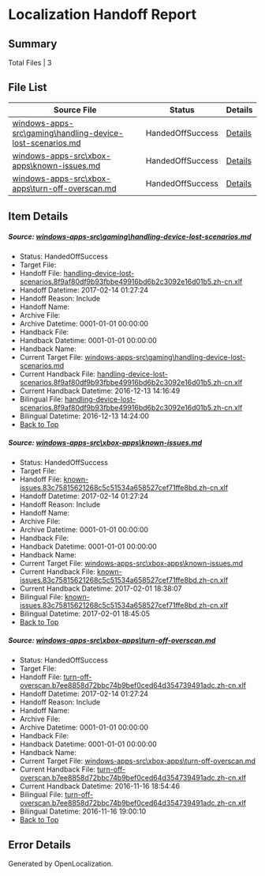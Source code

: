 # <a name='report-top'></a> Localization Handoff Report

## Summary
 Total Files | 3

## File List
 Source File | Status | Details 
 ----------- | ------ | ------- 
 [windows-apps-src\gaming\handling-device-lost-scenarios.md](https://cpubwin.visualstudio.com/windows-uwp/_git/windows-uwp/commit/afe5c5a46de884fc001fe1f673b97e7b5aeaf06e?path=windows-apps-src%2Fgaming%2Fhandling-device-lost-scenarios.md&_a=contents) | HandedOffSuccess | [Details](#3d7a93ed0b1ce78cba278232eb5325e463c127892576)
 [windows-apps-src\xbox-apps\known-issues.md](https://cpubwin.visualstudio.com/windows-uwp/_git/windows-uwp/commit/afe5c5a46de884fc001fe1f673b97e7b5aeaf06e?path=windows-apps-src%2Fxbox-apps%2Fknown-issues.md&_a=contents) | HandedOffSuccess | [Details](#8e0ad7c2992605f97b1596a104edb552a8b9c82d7939)
 [windows-apps-src\xbox-apps\turn-off-overscan.md](https://cpubwin.visualstudio.com/windows-uwp/_git/windows-uwp/commit/afe5c5a46de884fc001fe1f673b97e7b5aeaf06e?path=windows-apps-src%2Fxbox-apps%2Fturn-off-overscan.md&_a=contents) | HandedOffSuccess | [Details](#30fc3e357eaea0d36a5deba1b0ea85c2d9bc990e7947)

## Item Details
##### <a name='3d7a93ed0b1ce78cba278232eb5325e463c127892576'></a> Source: [windows-apps-src\gaming\handling-device-lost-scenarios.md](https://cpubwin.visualstudio.com/windows-uwp/_git/windows-uwp/commit/afe5c5a46de884fc001fe1f673b97e7b5aeaf06e?path=windows-apps-src%2Fgaming%2Fhandling-device-lost-scenarios.md&_a=contents)
* Status: HandedOffSuccess
* Target File: 
* Handoff File: [handling-device-lost-scenarios.8f9af80df9b93fbbe49916bd6b2c3092e16d01b5.zh-cn.xlf](https://cpubwin.visualstudio.com/windows-uwp/_git/WDCLib.handoff/commit/8e013fea6dcba5a53b15c87296f2a24e88fd38b9?path=ol-handoff%2Fcpubwin%2Fwindows-uwp.zh-cn%2Fmaster%2Fhandling-device-lost-scenarios.8f9af80df9b93fbbe49916bd6b2c3092e16d01b5.zh-cn.xlf&_a=contents)
* Handoff Datetime: 2017-02-14 01:27:24
* Handoff Reason: Include
* Handoff Name: 
* Archive File: 
* Archive Datetime: 0001-01-01 00:00:00
* Handback File: 
* Handback Datetime: 0001-01-01 00:00:00
* Handback Name: 
* Current Target File: [windows-apps-src\gaming\handling-device-lost-scenarios.md](https://cpubwin.visualstudio.com/windows-uwp/_git/windows-uwp.zh-cn/commit/971beb408b587f26eca90c2fbd4721d807157bb8?path=windows-apps-src%2Fgaming%2Fhandling-device-lost-scenarios.md&_a=contents)
* Current Handback File: [handling-device-lost-scenarios.8f9af80df9b93fbbe49916bd6b2c3092e16d01b5.zh-cn.xlf](https://cpubwin.visualstudio.com/windows-uwp/_git/WDCLib.handback/commit/e16893ffa6f5f19133ae0155cf0ac891b012c6ce?path=ol-handback%2Fcpubwin%2Fwindows-uwp.zh-cn%2Fmaster%2Fhandling-device-lost-scenarios.8f9af80df9b93fbbe49916bd6b2c3092e16d01b5.zh-cn.xlf&_a=contents)
* Current Handback Datetime: 2016-12-13 14:16:49
* Bilingual File: [handling-device-lost-scenarios.8f9af80df9b93fbbe49916bd6b2c3092e16d01b5.zh-cn.xlf](https://cpubwin.visualstudio.com/windows-uwp/_git/WDCLib.handback/commit/e16893ffa6f5f19133ae0155cf0ac891b012c6ce?path=ol-handback%2Fcpubwin%2Fwindows-uwp.zh-cn%2Fmaster%2Fhandling-device-lost-scenarios.8f9af80df9b93fbbe49916bd6b2c3092e16d01b5.zh-cn.xlf&_a=contents)
* Bilingual Datetime: 2016-12-13 14:24:00
* [Back to Top](#report-top)

##### <a name='8e0ad7c2992605f97b1596a104edb552a8b9c82d7939'></a> Source: [windows-apps-src\xbox-apps\known-issues.md](https://cpubwin.visualstudio.com/windows-uwp/_git/windows-uwp/commit/afe5c5a46de884fc001fe1f673b97e7b5aeaf06e?path=windows-apps-src%2Fxbox-apps%2Fknown-issues.md&_a=contents)
* Status: HandedOffSuccess
* Target File: 
* Handoff File: [known-issues.83c75815621268c5c51534a658527cef71ffe8bd.zh-cn.xlf](https://cpubwin.visualstudio.com/windows-uwp/_git/WDCLib.handoff/commit/8e013fea6dcba5a53b15c87296f2a24e88fd38b9?path=ol-handoff%2Fcpubwin%2Fwindows-uwp.zh-cn%2Fmaster%2Fknown-issues.83c75815621268c5c51534a658527cef71ffe8bd.zh-cn.xlf&_a=contents)
* Handoff Datetime: 2017-02-14 01:27:24
* Handoff Reason: Include
* Handoff Name: 
* Archive File: 
* Archive Datetime: 0001-01-01 00:00:00
* Handback File: 
* Handback Datetime: 0001-01-01 00:00:00
* Handback Name: 
* Current Target File: [windows-apps-src\xbox-apps\known-issues.md](https://cpubwin.visualstudio.com/windows-uwp/_git/windows-uwp.zh-cn/commit/64a8133785410f3f1813452b268bdbfca323f862?path=windows-apps-src%2Fxbox-apps%2Fknown-issues.md&_a=contents)
* Current Handback File: [known-issues.83c75815621268c5c51534a658527cef71ffe8bd.zh-cn.xlf](https://cpubwin.visualstudio.com/windows-uwp/_git/WDCLib.handback/commit/65f29d24f6b945238f1d2b7e8d5bf388d831624a?path=ol-handback%2Fcpubwin%2Fwindows-uwp.zh-cn%2Fmaster%2Fknown-issues.83c75815621268c5c51534a658527cef71ffe8bd.zh-cn.xlf&_a=contents)
* Current Handback Datetime: 2017-02-01 18:38:07
* Bilingual File: [known-issues.83c75815621268c5c51534a658527cef71ffe8bd.zh-cn.xlf](https://cpubwin.visualstudio.com/windows-uwp/_git/WDCLib.handback/commit/65f29d24f6b945238f1d2b7e8d5bf388d831624a?path=ol-handback%2Fcpubwin%2Fwindows-uwp.zh-cn%2Fmaster%2Fknown-issues.83c75815621268c5c51534a658527cef71ffe8bd.zh-cn.xlf&_a=contents)
* Bilingual Datetime: 2017-02-01 18:45:05
* [Back to Top](#report-top)

##### <a name='30fc3e357eaea0d36a5deba1b0ea85c2d9bc990e7947'></a> Source: [windows-apps-src\xbox-apps\turn-off-overscan.md](https://cpubwin.visualstudio.com/windows-uwp/_git/windows-uwp/commit/afe5c5a46de884fc001fe1f673b97e7b5aeaf06e?path=windows-apps-src%2Fxbox-apps%2Fturn-off-overscan.md&_a=contents)
* Status: HandedOffSuccess
* Target File: 
* Handoff File: [turn-off-overscan.b7ee8858d72bbc74b9bef0ced64d354739491adc.zh-cn.xlf](https://cpubwin.visualstudio.com/windows-uwp/_git/WDCLib.handoff/commit/8e013fea6dcba5a53b15c87296f2a24e88fd38b9?path=ol-handoff%2Fcpubwin%2Fwindows-uwp.zh-cn%2Fmaster%2Fturn-off-overscan.b7ee8858d72bbc74b9bef0ced64d354739491adc.zh-cn.xlf&_a=contents)
* Handoff Datetime: 2017-02-14 01:27:24
* Handoff Reason: Include
* Handoff Name: 
* Archive File: 
* Archive Datetime: 0001-01-01 00:00:00
* Handback File: 
* Handback Datetime: 0001-01-01 00:00:00
* Handback Name: 
* Current Target File: [windows-apps-src\xbox-apps\turn-off-overscan.md](https://cpubwin.visualstudio.com/windows-uwp/_git/windows-uwp.zh-cn/commit/14c34764cf5110a1a408ec34f2b594100256e2ba?path=windows-apps-src%2Fxbox-apps%2Fturn-off-overscan.md&_a=contents)
* Current Handback File: [turn-off-overscan.b7ee8858d72bbc74b9bef0ced64d354739491adc.zh-cn.xlf](https://cpubwin.visualstudio.com/windows-uwp/_git/WDCLib.handback/commit/fc06fe2788b621ccb50cc92354d08469b17bfcdc?path=ol-handback%2Fcpubwin%2Fwindows-uwp.zh-cn%2Fmaster%2Fturn-off-overscan.b7ee8858d72bbc74b9bef0ced64d354739491adc.zh-cn.xlf&_a=contents)
* Current Handback Datetime: 2016-11-16 18:54:46
* Bilingual File: [turn-off-overscan.b7ee8858d72bbc74b9bef0ced64d354739491adc.zh-cn.xlf](https://cpubwin.visualstudio.com/windows-uwp/_git/WDCLib.handback/commit/fc06fe2788b621ccb50cc92354d08469b17bfcdc?path=ol-handback%2Fcpubwin%2Fwindows-uwp.zh-cn%2Fmaster%2Fturn-off-overscan.b7ee8858d72bbc74b9bef0ced64d354739491adc.zh-cn.xlf&_a=contents)
* Bilingual Datetime: 2016-11-16 19:00:10
* [Back to Top](#report-top)


## Error Details

Generated by OpenLocalization.

